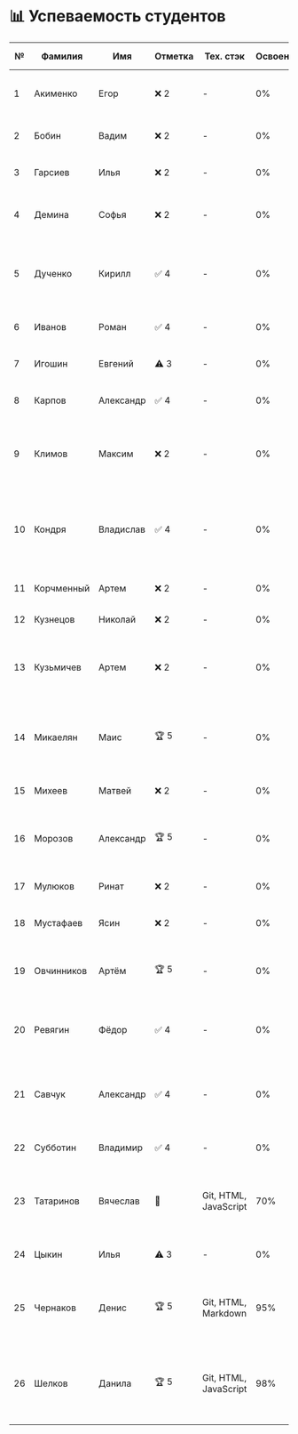 # 📊 Успеваемость студентов

| № | Фамилия | Имя | Отметка | Тех. стэк | Освоение | Причина | Репозитории и задания |
|---|---------|-----|---------|-----------|----------|---------|----------------------|
| 1 | Акименко | Егор | ❌ 2 | - | 0% | Ничего не делал, сидел в телефоне | - |
| 2 | Бобин | Вадим | ❌ 2 | - | 0% | Пытался сделать, заболел | - |
| 3 | Гарсиев | Илья | ❌ 2 | - | 0% | Не был ни на одном занятии | - |
| 4 | Демина | Софья | ❌ 2 | - | 0% | Не была ни на одном занятии | - |
| 5 | Дученко | Кирилл | ✅ 4 | - | 0% | Отказался от инд задания | 🔗 [Задание 1](https://github.com/Kestres/repositoriy) • [Задание 2](https://github.com/Kestres/Feroi) • [Задание 3](https://github.com/Kestres/my-first-projects) • [Задание 4](https://github.com/Kestres/task_2_1.html) • [Задание 5](https://github.com/Fedor815/Samurai) • [Задание 6](https://github.com/student2/task6) |
| 6 | Иванов | Роман | ✅ 4 | - | 0% | Отказался от инд задания | - |
| 7 | Игошин | Евгений | ⚠️ 3 | - | 0% | Пришел на два занятия | - |
| 8 | Карпов | Александр | ✅ 4 | - | 0% | Отказался от инд задания | - |
| 9 | Климов | Максим | ❌ 2 | - | 0% | Сидел в телефоне, прогулы, был на двух занятиях | - |
| 10 | Кондря | Владислав | ✅ 4 | - | 0% | Отказался от инд задания | 🔗 [Задание 1](https://github.com/MaskIllusion/my-first-project/blob/main/reports/01-preparation-report.md) • [Задание 2](https://github.com/MaskIllusion/my-first-project/blob/main/reports/02-local-repo-report.md) • [Задание 3](https://github.com/MaskIllusion/my-first-project/blob/main/reports/03-github-setup-report.md) • [Задание 4](https://github.com/MaskIllusion/my-first-project/blob/main/reports/04-teamwork-report.md) • [Задание 5](https://github.com/MaskIllusion/my-first-project/blob/main/reports/05-merge-report.md) • [Задание 6](https://github.com/MaskIllusion/my-first-project/blob/main/reports/06-final-report.md) • [Задание 7](https://github.com/MaskIllusion/my-first-project/blob/main/reports/%D0%A1%D1%80%D0%B0%D0%B2%D0%BD%D0%B5%D0%BD%D0%B8%D0%B5%20%D1%81%D1%80%D0%B5%D0%B4%20%D1%80%D0%B0%D0%B7%D1%80%D0%B0%D0%B1%D0%BE%D1%82%D0%BA%D0%B8%201%D0%A1%20%D0%B8%20VS%20Code.md) |
| 11 | Корчменный | Артем | ❌ 2 | - | 0% | Не был ни на одном занятии | - |
| 12 | Кузнецов | Николай | ❌ 2 | - | 0% | Ничего не сделал | - |
| 13 | Кузьмичев | Артем | ❌ 2 | - | 0% | Болел, пришел 06.10 начал делать | 🔗 [Задание 1](https://github.com/shinsetsuwhy/allproject.git) • [Задание 2](https://github.com/shinsetsuwhy/allproject-1.git) • [Задание 3](https://github.com/shinsetsuwhy/allproject-2.git) • [Задание 4](https://github.com/shinsetsuwhy/allproject-3.git) • [Задание 5](https://github.com/shinsetsuwhy/allproject-4.git) • [Задание 6](https://github.com/shinsetsuwhy/allproject-5.git) |
| 14 | Микаелян | Маис | 🏆 5 | - | 0% | Взял инд задание | 🔗 [Задание 1](https://github.com/mayis25/project-25is.git) • [Задание 2](https://github.com/mayis25/OBJV2.git) • [Задание 3](https://github.com/mayis25/Task-2.1.git) • [Задание 4](https://github.com/mayis25/my-first-project.git) • [Задание 5](https://github.com/mayis25/student-app-final.git) • [Задание 6](https://github.com/mayis25/Task-completion-structure.git) |
| 15 | Михеев | Матвей | ❌ 2 | - | 0% | Пришел на одно занятие | - |
| 16 | Морозов | Александр | 🏆 5 | - | 0% | Взял инд задание | 🔗 [Задание 1](https://github.com/Art-021/project-25.git) • [Задание 2](https://github.com/Art-021/RPS-1.git) • [Задание 3](https://github.com/Fram1se/task003.git) • [Задание 4](https://github.com/Art-021/report.git) • [Задание 5](https://github.com/Fram1se/task005.git) |
| 17 | Мулюков | Ринат | ❌ 2 | - | 0% | Пришел на одно занятие | - |
| 18 | Мустафаев | Ясин | ❌ 2 | - | 0% | Пришел на одно занятие | - |
| 19 | Овчинников | Артём | 🏆 5 | - | 0% | Взял инд задание | 🔗 [Задание 1](https://github.com/Art-021/project-25.git) • [Задание 2](https://github.com/Art-021/RPS-1.git) • [Задание 3](https://github.com/Fram1se/task003.git) • [Задание 4](https://github.com/Art-021/report.git) • [Задание 5](https://github.com/Fram1se/task005.git) |
| 20 | Ревягин | Фёдор | ✅ 4 | - | 0% | Отказался от инд задания | 🔗 [Задание 1](https://github.com/Fedor815/my-new-project.git) • [Задание 2](https://github.com/Fedor815/Ferrari.git) • [Задание 3](https://github.com/Fedor815/my-first-projec.git) • [Задание 4](https://github.com/Fedor815/html.git) • [Задание 5](https://github.com/Fedor815/Samurai.git) |
| 21 | Савчук | Александр | ✅ 4 | - | 0% | Отказался от инд задания | 🔗 [Задание 1](https://github.com/wfhalyava97-cpu/sttwt_our_repo.git) • [Задание 2](https://github.com/wfhalyava97-cpu/task_003.git) • [Задание 3](https://github.com/wfhalyava97-cpu/task-003.1.git) • [Задание 4](https://github.com/wfhalyava97-cpu/our_repo_7.git) • [Задание 5](https://github.com/wfhalyava97-cpu/Task-completion-structure.git) • [Задание 6](https://github.com/wfhalyava97-cpu/final-reports.git) |
| 22 | Субботин | Владимир | ✅ 4 | - | 0% | Отказался от инд задания | - |
| 23 | Татаринов | Вячеслав | 🔄 | Git, HTML, JavaScript | 70% | Болел, делает | 🔗 [Задание 1](https://github.com/shinsetsuwhy/allproject.git) • [Задание 2](https://github.com/shinsetsuwhy/allproject-1.git) • [Задание 3](https://github.com/shinsetsuwhy/allproject-2.git) • [Задание 4](https://github.com/shinsetsuwhy/allproject-3.git) • [Задание 5](https://github.com/shinsetsuwhy/allproject-4.git) • [Задание 6](https://github.com/shinsetsuwhy/allproject-5.git) |
| 24 | Цыкин | Илья | ⚠️ 3 | - | 0% | Болел, пришел старался | - |
| 25 | Чернаков | Денис | 🏆 5 | Git, HTML, Markdown | 95% | Взял инд задание | 🔗 [Задание 1](https://github.com/wfhalyava97-cpu/sttwt_our_repo.git) • [Задание 2](https://github.com/wfhalyava97-cpu/task_003.git) • [Задание 3](https://github.com/wfhalyava97-cpu/task-003.1.git) • [Задание 4](https://github.com/wfhalyava97-cpu/our_repo_7.git) • [Задание 5](https://github.com/wfhalyava97-cpu/Task-completion-structure.git) • [Задание 6](https://github.com/wfhalyava97-cpu/final-reports.git) |
| 26 | Шелков | Данила | 🏆 5 | Git, HTML, JavaScript | 98% | Взял инд задание | 🔗 [Задание 1](https://github.com/Dedyretti/Lprojec) • [Задание 2](https://github.com/Dedyretti/OBJV2) • [Задание 3](https://github.com/Dedyretti/Task-3) • [Задание 4](https://github.com/Dedyretti/my-first-project) • [Задание 5](https://github.com/Dedyretti/task-001) • [Задание 6](https://github.com/Dedyretti/Task-completion-structure) • [Задание 8](https://github.com/Dedyretti/final-reports) |

